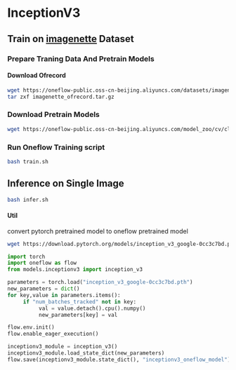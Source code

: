 # InceptionV3

## Train on [imagenette](https://github.com/fastai/imagenette) Dataset

### Prepare Traning Data And Pretrain Models

#### Download Ofrecord

```bash
wget https://oneflow-public.oss-cn-beijing.aliyuncs.com/datasets/imagenette_ofrecord.tar.gz
tar zxf imagenette_ofrecord.tar.gz
```

### Download Pretrain Models

```bash
wget https://oneflow-public.oss-cn-beijing.aliyuncs.com/model_zoo/cv/classification/inceptionv3/inceptionv3_oneflow_model.tar.gz
```

### Run Oneflow Training script

```bash
bash train.sh
```


## Inference on Single Image

```bash
bash infer.sh
```

#### Util

convert pytorch pretrained model to oneflow pretrained model

```sh
wget https://download.pytorch.org/models/inception_v3_google-0cc3c7bd.pth
```

```python
import torch
import oneflow as flow 
from models.inceptionv3 import inception_v3

parameters = torch.load("inception_v3_google-0cc3c7bd.pth")
new_parameters = dict()
for key,value in parameters.items():
     if "num_batches_tracked" not in key:
          val = value.detach().cpu().numpy()
          new_parameters[key] = val

flow.env.init()
flow.enable_eager_execution()

inceptionv3_module = inception_v3()
inceptionv3_module.load_state_dict(new_parameters)
flow.save(inceptionv3_module.state_dict(), "inceptionv3_oneflow_model")
```
